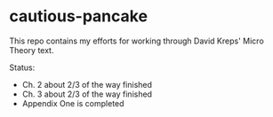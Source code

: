 # cautious-pancake

This repo contains my efforts for working through David Kreps' Micro Theory text.

Status:
- Ch. 2 about 2/3 of the way finished
- Ch. 3 about 2/3 of the way finished
- Appendix One is completed
